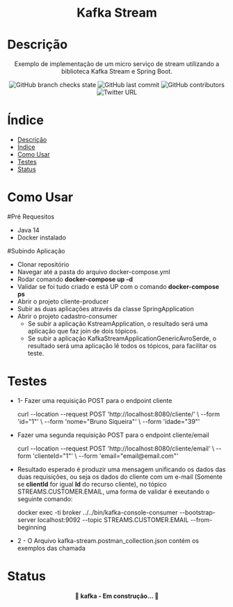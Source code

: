 <h1 align="center">Kafka Stream</h1>

Descrição
=================
<p align="center">Exemplo de implementação de um micro serviço de stream utilizando a biblioteca Kafka Stream e Spring Boot.</p>

<p align="center">
  <img alt="GitHub branch checks state" src="https://img.shields.io/github/checks-status/deyviddfs/kafka-streams/main">
  <img alt="GitHub last commit" src="https://img.shields.io/github/last-commit/deyviddfs/kafka-streams">
  <img alt="GitHub contributors" src="https://img.shields.io/github/contributors/deyviddfs/kafka-streams">
  <img alt="Twitter URL" src="https://img.shields.io/twitter/url?style=social&url=https%3A%2F%2Ftwitter.com%2Fdeyviddfs">
</p>

Índice
=================
<!--ts-->
- [Descrição](#descrição)
- [Índice](#índice)
- [Como Usar](#como-usar)
- [Testes](#testes)
- [Status](#status)
<!--te-->


Como Usar
=================

#Pré Requesitos
* Java 14
* Docker instalado

#Subindo Aplicação
* Clonar repositório
* Navegar até a pasta do arquivo docker-compose.yml
* Rodar comando <b>docker-compose up -d</b>
* Validar se foi tudo criado e está UP com o comando <b>docker-compose ps</b>
* Abrir o projeto cliente-producer
* Subir as duas aplicações através da classe SpringApplication
* Abrir o projeto cadastro-consumer
  * Se subir a aplicação KstreamApplication, o resultado será uma aplicação que faz join de dois tópicos.
  * Se subir a aplicação KafkaStreamApplicationGenericAvroSerde, o resultado será uma aplicação lê todos os tópicos, para facilitar os teste.



Testes
=================
* 1- Fazer uma requisição POST para o endpoint cliente
    <p>curl --location --request POST 'http://localhost:8080/cliente/' \
    --form 'id="1"' \
    --form 'nome="Bruno Siqueira"' \
    --form 'idade="39"'</p>

* Fazer uma segunda requisição POST para o endpoint cliente/email
  <p>curl --location --request POST 'http://localhost:8080/cliente/email' \ --form 'clienteId="1"' \ --form 'email="email@email.com"'</p>

* Resultado esperado é produzir uma mensagem unificando os dados das duas requisições, ou seja os dados do cliente com um e-mail (Somente se <b>clientId</b> for igual <b>Id</b> do recurso cliente), no tópico STREAMS.CUSTOMER.EMAIL, uma forma de validar é exeutando o seguinte comando: 
  <p>docker exec -ti broker ../../bin/kafka-console-consumer --bootstrap-server localhost:9092 --topic STREAMS.CUSTOMER.EMAIL --from-beginning</p>

* 2 - O Arquivo kafka-stream.postman_collection.json contém os exemplos das chamada


Status
=================
<h4 align="center"> 
	🚧  kafka - Em construção...  🚧
</h4>

